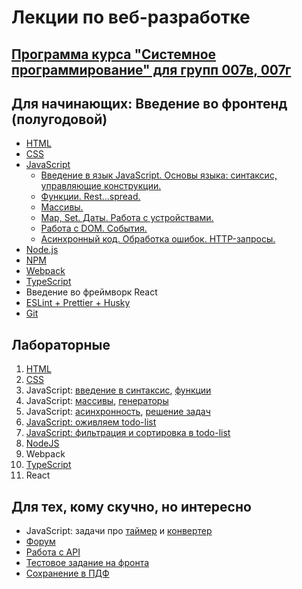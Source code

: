 # Лекции по веб-разработке

## [Программа курса "Системное программирование" для групп 007в, 007г](program-2023.md)

## Для начинающих: Введение во фронтенд (полугодовой)
* [HTML](https://dmitryweiner.github.io/web-lectures/Basic%20-%20HTML.html)
* [CSS](https://dmitryweiner.github.io/web-lectures/Basic%20-%20CSS.html)
* [JavaScript](https://dmitryweiner.github.io/web-lectures/Basic%20-%20JS.html)
  * [Введение в язык JavaScript. Основы языка: синтаксис, управляющие конструкции.](https://dmitryweiner.github.io/web-lectures/JS_part1.html)
  * [Функции. Rest...spread.](https://dmitryweiner.github.io/web-lectures/JS_part2.html)
  * [Массивы.](https://dmitryweiner.github.io/web-lectures/JS_part3.html)
  * [Map, Set. Даты. Работа с устройствами.](https://dmitryweiner.github.io/web-lectures/JS_part6.html)
  * [Работа с DOM. События.](https://dmitryweiner.github.io/web-lectures/JS_part4.html)
  * [Асинхронный код. Обработка ошибок. HTTP-запросы.](https://dmitryweiner.github.io/web-lectures/JS_part5.html)
* [Node.js](https://dmitryweiner.github.io/web-lectures/Basic%20-%20Nodejs.html)
* [NPM](https://dmitryweiner.github.io/web-lectures/Basic%20-%20NPM.html)
* [Webpack](https://dmitryweiner.github.io/web-lectures/Basic%20-%20Webpack.html#/)
* [TypeScript](https://dmitryweiner.github.io/web-lectures/Basic%20-%20TypeScript.html)
* Введение во фреймворк React
* [ESLint + Prettier + Husky](https://dmitryweiner.github.io/web-lectures/EslintPrettierHusky.html)
* [Git](https://dmitryweiner.github.io/web-lectures/Basic%20-%20Git.html)


## Лабораторные

1. [HTML](src/lab_html.md)
2. [CSS](src/lab_css.md)
3. JavaScript: [введение в синтаксис](src/lab_js_about.md), [функции](src/lab_js_func.md)
4. JavaScript: [массивы](src/lab_js_arr.md), [генераторы](src/lab_js_maths.md)
5. JavaScript: [асинхронность](src/lab_js_async.md), [решение задач](src/lab_js.md)
6. [JavaScript: оживляем todo-list](src/lab_js_todo_list.md)
7. [JavaScript: фильтрация и сортировка в todo-list](src/lab_js_filter.md)
8. [NodeJS](src/lab_nodejs.md)
9. Webpack
10. [TypeScript](src/lab_ts.md)
11. React


## Для тех, кому скучно, но интересно

* JavaScript: задачи про [таймер](src/lab_timer.md) и [конвертер](src/lab_convert.md)
* [Форум](https://github.com/dmitryweiner/web-lectures/blob/main/laba.md)
* [Работа с API](src/api.md)
* [Тестовое задание на фронта](src/test.md)
* [Сохранение в ПДФ](src/pdf.md)
